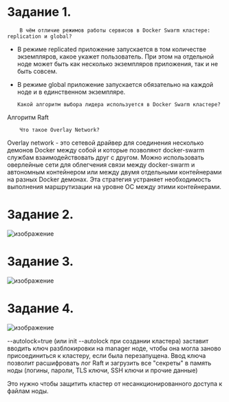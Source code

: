 Задание 1.
==================

        В чём отличие режимов работы сервисов в Docker Swarm кластере: replication и global?

- В режиме replicated приложение запускается в том количестве экземпляров, какое укажет пользователь. При этом на отдельной ноде может быть как несколько экземпляров приложения, так и не быть совсем.

- В режиме global приложение запускается обязательно на каждой ноде и в единственном экземпляре.


      Какой алгоритм выбора лидера используется в Docker Swarm кластере?

Алгоритм Raft

        Что такое Overlay Network?

Overlay network - это сетевой драйвер для соединения несколько демонов Docker между собой и которые позволяют  docker-swarm службам взаимодействовать друг с другом. Можно использовать оверлейные сети для облегчения связи между docker-swarm и автономным контейнером или между двумя отдельными контейнерами на разных Docker демонах. Эта стратегия устраняет необходимость выполнения маршрутизации на уровне ОС между этими контейнерами.

Задание 2.
====================

![изображение](https://user-images.githubusercontent.com/60341565/153043324-ffe07f26-f1b1-4180-94f8-fcfef68f3a20.png)


Задание 3.
==================

![изображение](https://user-images.githubusercontent.com/60341565/153043680-a20b6f19-fb16-4e68-93a6-c9d9e98ad4df.png)

Задание 4.
==================

![изображение](https://user-images.githubusercontent.com/60341565/153049389-9c0c7106-2ba1-4522-9655-5193cf0425e4.png)

--autolock=true (или init --autolock при создании кластера) заставит вводить ключ разблокировки на manager ноде, чтобы она могла заново присоединиться к кластеру, если была перезапущена. Ввод ключа позволит расшифровать лог Raft и загрузить все "секреты" в память ноды (логины, пароли, TLS ключи, SSH ключи и прочие данные)

Это нужно чтобы защитить кластер от несанкционированного доступа к файлам ноды. 
